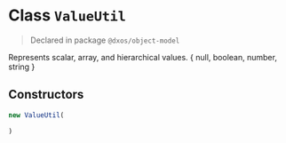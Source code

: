 # Class `ValueUtil`
> Declared in package `@dxos/object-model`

Represents scalar, array, and hierarchical values.
{ null, boolean, number, string }

## Constructors
```ts
new ValueUtil(

)
```
